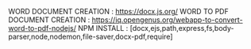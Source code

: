 WORD DOCUMENT CREATION : https://docx.js.org/
WORD TO PDF DOCUMENT CREATION : https://iq.opengenus.org/webapp-to-convert-word-to-pdf-nodejs/
NPM INSTALL : [docx,ejs,path,express,fs,body-parser,node,nodemon,file-saver,docx-pdf,require] 